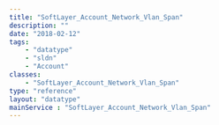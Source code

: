 ```yaml
---
title: "SoftLayer_Account_Network_Vlan_Span"
description: ""
date: "2018-02-12"
tags:
    - "datatype"
    - "sldn"
    - "Account"
classes:
    - "SoftLayer_Account_Network_Vlan_Span"
type: "reference"
layout: "datatype"
mainService : "SoftLayer_Account_Network_Vlan_Span"
---
```

